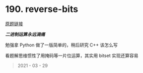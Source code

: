 # 190. reverse-bits

[原题链接](https://leetcode-cn.com/problems/reverse-bits/)

***二进制运算永远滴痛***

勉强拿 Python 做了一版简单的，稍后研究 C++ 该怎么写

看题解思维惯性了用掩码等一片位运算，其实用 bitset 实现还算容易

> 2021 - 03 - 29
